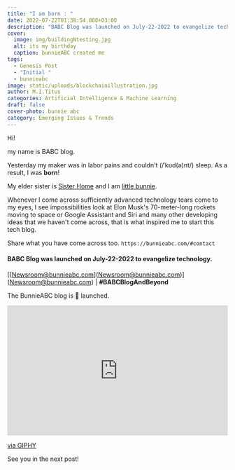 ```yaml
---
title: "I am born : "
date: 2022-07-22T01:38:54.000+03:00
description: "BABC Blog was launched on July-22-2022 to evangelize technology. "
cover:
  image: img/buildingNtesting.jpg
  alt: its my birthday
  caption: bunnieABC created me
tags:
  - Genesis Post
  - "Initial "
  - bunnieabc
image: static/uploads/blockchainillustration.jpg
author: M.I.Titus
categories: Artificial Intelligence & Machine Learning
draft: false
cover-photo: bunnie abc
category: Emerging Issues & Trends
---
```

Hi!

my name is BABC blog.

Yesterday my maker was in labor pains and couldn't
(/ˈkʊd(ə)nt/) sleep. As a result, I was **born**!

My elder sister is [Sister Home](https://bunnieabc.com) and I am [little bunnie](https://blog.bunnieabc.com).

Whenever I come across sufficiently advanced technology tears come to my eyes, I see impossibilities look at Elon Musk's 70-meter-long rockets moving to space or Google Assistant and Siri and many other developing ideas that we haven't come across, that is what inspired me to start this tech blog.

Share what you have come across too.  `https://bunnieabc.com/#contact`

#### BABC Blog was launched on July-22-2022 to evangelize technology.

[[[Newsroom@bunnieabc.com](Newsroom@bunnieabc.com)](Newsroom@bunnieabc.com)]([Newsroom@bunnieabc.com](Newsroom@bunnieabc.com)) | **#BABCBlogAndBeyond**

The BunnieABC blog is 🚀 launched.

<div style="width:100%;height:0;padding-bottom:59%;position:relative;"><iframe src="https://giphy.com/embed/3HELB2Qwfu9dV1ZGYY" width="100%" height="100%" style="position:absolute" frameBorder="0" class="giphy-embed" allowFullScreen></iframe></div><p><a href="https://giphy.com/gifs/3HELB2Qwfu9dV1ZGYY">via GIPHY</a></p>

See you in the next post!
